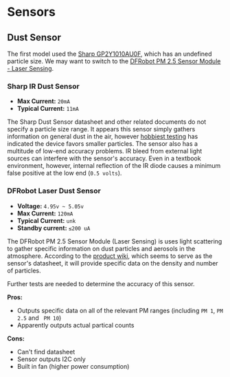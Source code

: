 # Sensors

## Dust Sensor

The first model used the [Sharp GP2Y1010AU0F](https://www.sparkfun.com/products/9689), which has an undefined particle
size. We may want to switch to the [DFRobot PM 2.5 Sensor Module - Laser Sensing](http://www.dfrobot.com/index.php?route=product/product&product_id=1272#.V3vcGfkrJ_M).

### Sharp IR Dust Sensor

* **Max Current:** `20mA`
* **Typical Current:** `11mA`

The Sharp Dust Sensor datasheet and other related documents do not specify a particle size range. It appears this
sensor simply gathers information on general dust in the air, however [hobbiest testing](http://lantaukwcounter.blogspot.com/2016/01/shinyei-and-sharp-dust-sensors-looking.html)
has indicated the device favors smaller particles. The sensor also has a multitude of low-end accuracy problems. IR
bleed from external light sources can interfere with the sensor's accuracy. Even in a textbook environment, however,
internal reflection of the IR diode causes a minimum false positive at the low end (`0.5 volts`).

### DFRobot Laser Dust Sensor

* **Voltage:** `4.95v ~ 5.05v`
* **Max Current:** `120mA`
* **Typical Current:** `unk`
* **Standby current:** `≤200 uA`

The DFRobot PM 2.5 Sensor Module (Laser Sensing) is uses light scattering to gather specific information on dust
particles and aerosols in the atmosphere. According to the [product wiki](http://www.dfrobot.com/wiki/index.php?title=PM2.5_laser_dust_sensor_SKU:SEN0177),
which seems to serve as the sensor's datasheet, it will provide specific data on the density and number of particles.

Further tests are needed to determine the accuracy of this sensor.

**Pros:**
* Outputs specific data on all of the relevant PM ranges (including `PM 1`, `PM 2.5` and ` PM 10`)
* Apparently outputs actual partical counts

**Cons:**
* Can't find datasheet
* Sensor outputs I2C only
* Built in fan (higher power consumption)
